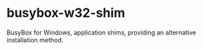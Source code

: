# busybox-w32-shim
BusyBox for Windows, application shims, providing an alternative installation method.
